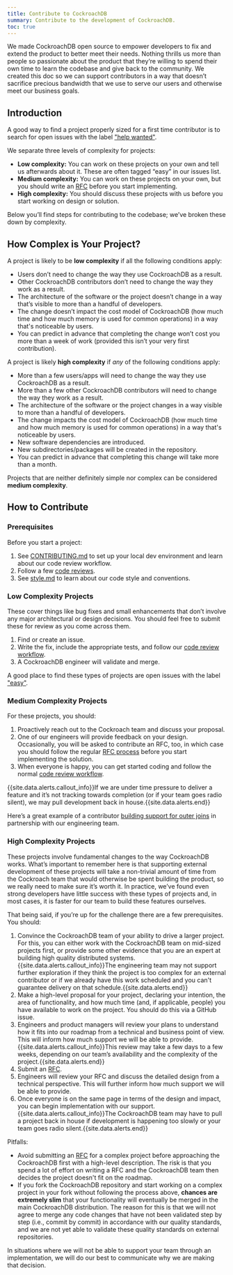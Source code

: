 ```yaml
---
title: Contribute to CockroachDB
summary: Contribute to the development of CockroachDB.
toc: true
---
```


We made CockroachDB open source to empower developers to fix and extend the product to better meet their needs. Nothing thrills us more than people so passionate about the product that they‘re willing to spend their own time to learn the codebase and give back to the community. We created this doc so we can support contributors in a way that doesn’t sacrifice precious bandwidth that we use to serve our users and otherwise meet our business goals.


## Introduction

A good way to find a project properly sized for a first time contributor is to search for open issues with the label ["help wanted"](https://github.com/cockroachdb/cockroach/labels/help%20wanted).

We separate three levels of complexity for projects:

- **Low complexity:** You can work on these projects on your own and tell us afterwards about it. These are often tagged “easy” in our issues list.
- **Medium complexity:** You can work on these projects on your own, but you should write an [RFC](https://github.com/cockroachdb/cockroach/tree/master/docs/RFCS) before you start implementing.
- **High complexity:** You should discuss these projects with us before you start working on design or solution.

Below you’ll find steps for contributing to the codebase; we’ve broken these down by complexity.

## How Complex is Your Project?

A project is likely to be **low complexity** if all the following conditions apply:

- Users don’t need to change the way they use CockroachDB as a result.
- Other CockroachDB contributors don’t need to change the way they work as a result.
- The architecture of the software or the project doesn’t change in a way that’s visible to more than a handful of developers.
- The change doesn’t impact the cost model of CockroachDB (how much time and how much memory is used for common operations) in a way that's noticeable by users.
- You can predict in advance that completing the change won’t cost you more than a week of work (provided this isn’t your very first contribution).

A project is likely **high complexity** if _any_ of the following conditions apply:

- More than a few users/apps will need to change the way they use CockroachDB as a result.
- More than a few other CockroachDB contributors will need to change the way they work as a result.
- The architecture of the software or the project changes in a way visible to more than a handful of developers.
- The change impacts the cost model of CockroachDB (how much time and how much memory is used for common operations) in a way that's noticeable by users.
- New software dependencies are introduced.
- New subdirectories/packages will be created in the repository.
- You can predict in advance that completing this change will take more than a month.

Projects that are neither definitely simple nor complex can be considered **medium complexity**.

## How to Contribute

### Prerequisites

Before you start a project:

1. See [CONTRIBUTING.md](https://github.com/cockroachdb/cockroach/blob/master/CONTRIBUTING.md) to set up your local dev environment and learn about our code review workflow.
2. Follow a few [code reviews](https://github.com/cockroachdb/cockroach/pulls).
3. See [style.md](https://github.com/cockroachdb/cockroach/blob/master/docs/style.md) to learn about our code style and conventions.

### Low Complexity Projects

These cover things like bug fixes and small enhancements that don’t involve any major architectural or design decisions. You should feel free to submit these for review as you come across them.

1. Find or create an issue.
2. Write the fix, include the appropriate tests, and follow our [code review workflow](https://github.com/cockroachdb/cockroach/blob/master/CONTRIBUTING.md#code-review-workflow).
3. A CockroachDB engineer will validate and merge.

A good place to find these types of projects are open issues with the label ["easy"](https://github.com/cockroachdb/cockroach/issues?q=is%3Aopen+is%3Aissue+label%3Aeasy+label%3Ahelpwanted).

### Medium Complexity Projects

For these projects, you should:

1. Proactively reach out to the Cockroach team and discuss your proposal.
2. One of our engineers will provide feedback on your design. Occasionally, you will be asked to contribute an RFC, too, in which case you should follow the regular [RFC process](https://github.com/cockroachdb/cockroach/tree/master/docs/RFCS) before you start implementing the solution.
3. When everyone is happy, you can get started coding and follow the normal [code review workflow](https://github.com/cockroachdb/cockroach/blob/master/CONTRIBUTING.md#code-review-workflow).

{{site.data.alerts.callout_info}}If we are under time pressure to deliver a feature and it’s not tracking towards completion (or if your team goes radio silent), we may pull development back in house.{{site.data.alerts.end}}

Here’s a great example of a contributor [building support for outer joins](https://github.com/cockroachdb/cockroach/issues/13342) in partnership with our engineering team.

### High Complexity Projects

These projects involve fundamental changes to the way CockroachDB works. What’s important to remember here is that supporting external development of these projects will take a non-trivial amount of time from the Cockroach team that would otherwise be spent building the product, so we really need to make sure it’s worth it. In practice, we’ve found even strong developers have little success with these types of projects and, in most cases, it is faster for our team to build these features ourselves.

That being said, if you’re up for the challenge there are a few prerequisites. You should:

1. Convince the CockroachDB team of your ability to drive a larger project. For this, you can either work with the CockroachDB team on mid-sized projects first, or provide some other evidence that you are an expert at building high quality distributed systems.
    {{site.data.alerts.callout_info}}The engineering team may not support further exploration if they think the project is too complex for an external contributor or if we already have this work scheduled and you can't guarantee delivery on that schedule.{{site.data.alerts.end}}
2. Make a high-level proposal for your project, declaring your intention, the area of functionality, and how much time (and, if applicable, people) you have available to work on the project. You should do this via a GitHub issue.
3. Engineers and product managers will review your plans to understand how it fits into our roadmap from a technical and business point of view. This will inform how much support we will be able to provide.
    {{site.data.alerts.callout_info}}This review may take a few days to a few weeks, depending on our team’s availability and the complexity of the project.{{site.data.alerts.end}}
4. Submit an [RFC](https://github.com/cockroachdb/cockroach/tree/master/docs/RFCS).
5. Engineers will review your RFC and discuss the detailed design from a technical perspective. This will further inform how much support we will be able to provide.
6. Once everyone is on the same page in terms of the design and impact, you can begin implementation with our support.
    {{site.data.alerts.callout_info}}The CockroachDB team may have to pull a project back in house if development is happening too slowly or your team goes radio silent.{{site.data.alerts.end}}

Pitfalls:

- Avoid submitting an [RFC](https://github.com/cockroachdb/cockroach/tree/master/docs/RFCS) for a complex project before approaching the CockroachDB first with a high-level description. The risk is that you spend a lot of effort on writing a RFC and the CockroachDB team then decides the project doesn't fit on the roadmap.
- If you fork the CockroachDB repository and start working on a complex project in your fork without following the process above, **chances are extremely slim** that your functionality will eventually be merged in the main CockroachDB distribution. The reason for this is that we will not agree to merge any code changes that have not been validated step by step (i.e., commit by commit) in accordance with our quality standards, and we are not yet able to validate these quality standards on external repositories.

In situations where we will not be able to support your team through an implementation, we will do our best to communicate why we are making that decision.
